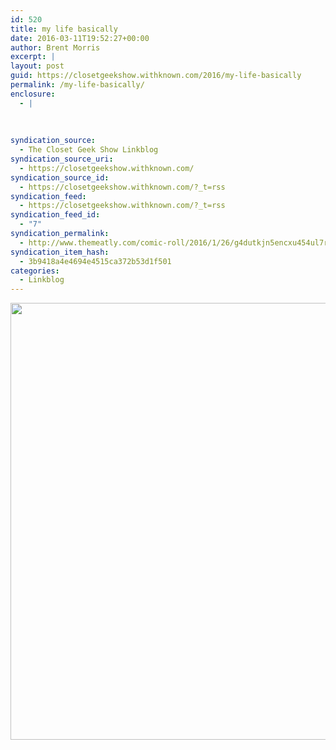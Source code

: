 ```yaml
---
id: 520
title: my life basically
date: 2016-03-11T19:52:27+00:00
author: Brent Morris
excerpt: |
layout: post
guid: https://closetgeekshow.withknown.com/2016/my-life-basically
permalink: /my-life-basically/
enclosure:
  - |
    
    
    
syndication_source:
  - The Closet Geek Show Linkblog
syndication_source_uri:
  - https://closetgeekshow.withknown.com/
syndication_source_id:
  - https://closetgeekshow.withknown.com/?_t=rss
syndication_feed:
  - https://closetgeekshow.withknown.com/?_t=rss
syndication_feed_id:
  - "7"
syndication_permalink:
  - http://www.themeatly.com/comic-roll/2016/1/26/g4dutkjn5encxu454ul7rt5x010vwc
syndication_item_hash:
  - 3b9418a4e4694e4515ca372b53d1f501
categories:
  - Linkblog
---
```

<div class="known-bookmark">
  <p>
    <img src="http://static1.squarespace.com/static/53b20345e4b02529e48af929/t/56a78a35a128e69ba16f878f/1453820470339/?format=750w" alt="" width="585" height="699" />
  </p>
</div>